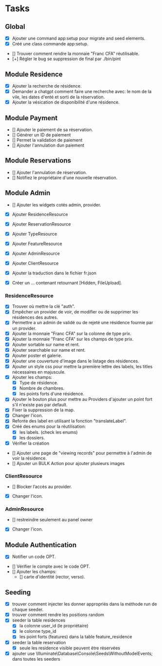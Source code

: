 # Tasks

## Global

- [x] Ajouter une command app:setup pour migrate and seed elements.
- [x] Créé une class commande app:setup.
- [] Trouver comment rendre la monnaie "Franc CFA" réutilisable.
- [+] Régler le bug se suppression de final par ./bin/pint

## Module Residence

- [x] Ajouter la recherche de résidence.
- [x] Demander a chatgpt comment faire une recherche avec: le nom de la vile, les dates d'enté et sorti de la réservation.
- [x] Ajouter la vésication de disponibilité d'une résidence.

## Module Payment

- [] Ajouter le paiement de sa réservation.
- [] Générer un ID de paiement
- [] Permet la validation de paiement
- [] Ajouter l'annulation dun paiement

## Module Reservations

- [] Ajouter l'annulation de réservation.
- [] Notifiez le propriétaire d'une nouvelle réservation.

## Module Admin

- [] Ajouter les widgets cotés admin, provider.
- [x] Ajouter ResidenceResource
- [x] Ajouter ReservationResource
- [x] Ajouter TypeResource
- [x] Ajouter FeatureResource
- [x] Ajouter AdminResource
- [x] Ajouter ClientResource
- [x] Ajouter la traduction dans le fichier fr.json
- [x] Créer un ... contenant retournant [Hidden, FileUpload].


### ResidenceResource

- [x] Trouver où mettre la clé "auth".
- [x] Empêcher un provider de voir, de modifier ou de supprimer les résidences des autres.
- [x] Permettre a un admin de validé ou de rejeté une résidence fournie par un provider.
- [x] Ajouter la monnaie "Franc CFA" sur la colonne de type prix.
- [x] Ajouter la monnaie "Franc CFA" sur les champs de type prix.
- [x] Ajouter sortable sur name et rent.
- [x] Ajouter searchable sur name et rent.
- [x] Ajouter poster et galerie.
- [x] Ajouter une couverture d'image dans le listage des résidences.
- [x] Ajouter un style css pour mettre la première lettre des labels, les titles nécessaires en majuscule.
- [x] Ajouter les champs:
  - [x] Type de résidence.
  - [x] Nombre de chambres.
  - [x] les points forts d'une résidence.
- [x] Ajouter le bouton plus pour mettre au Providers d'ajouter un point fort s'il n'existe pas par default.
- [x] Fixer la suppression de la map.
- [x] Changer l'icon.
- [x] Refonte des label en utilisant la fonction "translateLabel".
- [x] Créé des enums pour la réutilisation:
  - [x] les labels. (check les enums)
  - [x] les dossiers.
- [x] Vérifier la création
- [] Ajouter une page de "viewing records" pour permettre à l'admin de voir la résidence.
- [] Ajouter un BULK Action pour ajouter plusieurs  images

### ClientResource

- [] Blocker l’accès au provider.
- [x] Changer l'icon.

### AdminResource

- [] restreindre seulement au panel owner
- [x] Changer l'icon.

## Module Authentication

- [x] Notifier un code OPT.
- [] Vérifier le compte avec le code OPT.
- [] Ajouter les champs:
  - [] carte d'identité (rector, verso).

## Seeding

- [x] trouver comment injecter les donner appropriés dans la méthode run de chaque seeder.
- [x] trouver comment rendre les positions random
- [x] seeder la table residences
  - [x] la colonne user_id (le propriétaire)
  - [x] le colonne type_id
  - [x] les point forts (features) dans la table feature_residence
- [x] seeder la table reservation
  - [x] seule les residence visible peuvent être réservées
- [x] ajouter use \Illuminate\Database\Console\Seeds\WithoutModelEvents; dans toutes les seeders
